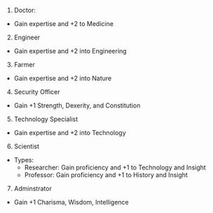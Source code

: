 1. Doctor:
 - Gain expertise and +2 to Medicine
2. Engineer
 - Gain expertise and +2 into Engineering
3. Farmer
 - Gain expertise and +2 into Nature
4. Security Officer
 - Gain +1 Strength, Dexerity, and Constitution
5. Technology Specialist
 - Gain expertise and +2 into Technology
6. Scientist
 - Types: 
    - Researcher: Gain proficiency and +1 to Technology and Insight
    - Professor: Gain proficiency and +1 to History and Insight
7. Adminstrator
 - Gain +1 Charisma, Wisdom, Intelligence
